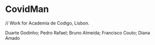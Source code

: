 # CovidMan
// Work for Academia de Codigo, Lisbon.

Duarte Godinho; Pedro Rafael; Bruno Almeida; Francisco Couto; Diana Amado
